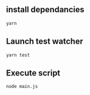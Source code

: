 ## install dependancies
`yarn`

## Launch test watcher
`yarn test`

## Execute script
`node main.js`